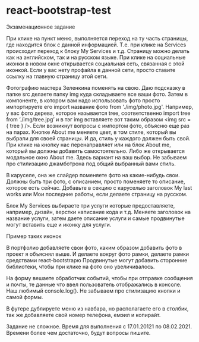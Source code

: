# react-bootstrap-test
Экзаменационное задание
 
При клике на пункт меню, выполняется переход на ту часть страницы, где находится блок с данной информацией. Т.е. при клике на Services происходит переход к блоку My Services и т.д. Страницу можно делать как на английском, так и на русском языке. 
При клике на социальные иконки в новом окне открывается социальная сеть, связанная с этой иконкой. Если у вас нету профайла в данной сети, просто ставите ссылку на главную страницу этой сети.
 

Фотографию мастера Зеленкина поменять на свою. Даю подсказку в папке src делаете папку img куда складываете все ваши фото. Затем в компоненте, в котором вам надо использовать фото просто импортируете его import название фото from './img/photo.jpg'. Например, у вас фото дерева, которое называется tree, соответственно import tree from ‘./img/tree.jpg’ и в тэг img вставляете вот таким образом <img src = { tree } />. Если возникнут вопросы с импортом фото, объясню еще раз на парах.
Кнопке About me меняете цвет, в том стиле, который вы выбрали для своей страницы. И да, стиль у каждого должен быть свой. При клике на кнопку нас перенаправляет или на блок About me, который вы должны добавить самостоятельно. Либо же открывается модальное окно About me. Здесь вариант на ваш выбор. Не забываем про стилизацию джамботрона под общий выбранный вами стиль.
 

В каруселе, она же слайдер поменяете фото на какие-нибудь свои. Должны быть три фото, с описанием, просто поменяете то описание, которое есть сейчас. Добавьте в секцию с каруселью заголовок My last works или Мои последние работы, если делаете страницу на русском.
 

Блок My Services выбираете три услуги которые предоставляете, например, дизайн, верстки написание кода и т.д. Меняете заголовок на название услуги, затем даете описание услуги и самые продвинутые могут вставить еще и иконку для услуги. 
 

Пример таких иконок 

 

В портфолио добавляете свои фото, каким образом добавить фото в проект я объяснял выше. И делаете вокруг фото рамки, делаете рамки средствами react-bootstrapю Продвинутые могут добавить сторонние библиотеки, чтобы при клике на фото оно увеличивалось.

 
На форму вешаете обработчик событий, чтобы при отправке сообщения и почты, те данные что ввел пользователь отображались в консоле. Наш любимый console.log(). Не забываем про стилизацию кнопки и самой формы. 
 

В футере дублируете меню из навбара, но располагаете его в столбик, так же добавляете свой номер телефона, емэил и копирайт.

 

Задание не сложное. Время для выполнения с 17.01.20121 по 08.02.2021. Времени более чем достаточно, будут вопросы пишите.  
